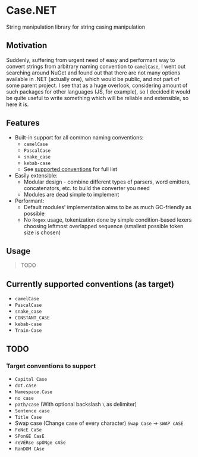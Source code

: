 # Case.NET

String manipulation library for string casing manipulation <!-- What the fuck is this? -->

## Motivation

Suddenly, suffering from urgent need of easy and performant way to convert strings from arbitrary naming convention
to `camelCase`, I went out searching around NuGet and found out that there are not many options available in .NET (actually one),
which would be public, and not part of some parent project.
I see that as a huge overlook, considering amount of such packages for other languages (JS, for example), so I decided
it would be quite useful to write something which will be reliable and extensible, so here it is.

## Features

- Built-in support for all common naming conventions:
  - `camelCase`
  - `PascalCase`
  - `snake_case`
  - `kebab-case`
  - See [supported conventions](#currently-supported-conventions-as-target) for full list
- Easily extensible:
  - Modular design - combine different types of parsers, word emitters, concatenators, etc. to build the converter you need
  - Modules are dead simple to implement
- Performant:
  - Default modules' implementation aims to be as much GC-friendly as possible
  - No `Regex` usage, tokenization done by simple condition-based lexers choosing leftmost overlapped sequence (smallest possible token size is chosen)

## Usage

> TODO

## Currently supported conventions (as target)

- `camelCase`
- `PascalCase`
- `snake_case`
- `CONSTANT_CASE`
- `kebab-case`
- `Train-Case`

## TODO

### Target conventions to support

- `Capital Case`
- `dot.case`
- `Namespace.Case`
- `no case`
- `path/case` (With optional backslash `\` as delimiter)
- `Sentence case`
- `Title Case`
- Swap case (Change case of every character) `Swap Case` -> `sWAP cASE`
- `FeNcE CaSe`
- `SPonGE CasE`
- `reVERse spONge cASe`
- `RanDOM CAse`
